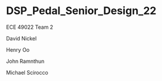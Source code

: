 # DSP_Pedal_Senior_Design_22


ECE 49022 Team 2


David Nickel


Henry Oo


John Ramnthun


Michael Scirocco
